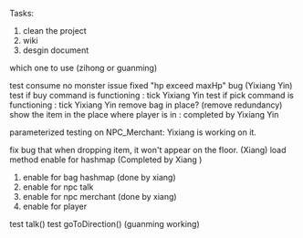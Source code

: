 
Tasks: 

1. clean the project
2. wiki
3. desgin document


which one to use (zihong or guanming)

test consume
no monster issue
fixed "hp exceed maxHp" bug (Yixiang Yin)
test if buy command is functioning : tick Yixiang Yin
test if pick command is functioning : tick Yixiang Yin
remove bag in place? (remove redundancy) 
show the item in the place where player is in : completed by Yixiang Yin


parameterized testing on NPC_Merchant: Yixiang is working on it.

fix bug that when dropping item, it won't appear on the floor. (Xiang)
load method enable for hashmap (Completed by Xiang )
1. enable for bag hashmap (done by xiang)
2. enable for npc talk
3. enable for npc merchant (done by xiang)
4. enable for player 


test talk()
test goToDirection() (guanming working)

